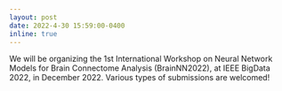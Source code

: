 ```yaml
---
layout: post
date: 2022-4-30 15:59:00-0400
inline: true
---
```

We will be organizing the 1st International Workshop on Neural Network Models for Brain Connectome Analysis (BrainNN2022), at IEEE BigData 2022, in December 2022. Various types of submissions are welcomed!
